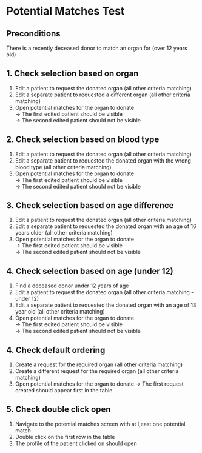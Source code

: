 # Potential Matches Test

## Preconditions
There is a recently deceased donor to match an organ for (over 12 years old)

## 1. Check selection based on organ
1. Edit a patient to request the donated organ (all other criteria matching)
2. Edit a separate patient to requested a different organ (all other criteria matching)
3. Open potential matches for the organ to donate  
-> The first edited patient should be visible  
-> The second edited patient should not be visible

## 2. Check selection based on blood type
1. Edit a patient to request the donated organ (all other criteria matching)
2. Edit a separate patient to requested the donated organ with the wrong blood type (all other criteria matching)
3. Open potential matches for the organ to donate  
-> The first edited patient should be visible  
-> The second edited patient should not be visible

## 3. Check selection based on age difference
1. Edit a patient to request the donated organ (all other criteria matching)
2. Edit a separate patient to requested the donated organ with an age of 16 years older (all other criteria matching)
3. Open potential matches for the organ to donate  
-> The first edited patient should be visible  
-> The second edited patient should not be visible

## 4. Check selection based on age (under 12)
1. Find a deceased donor under 12 years of age
2. Edit a patient to request the donated organ (all other criteria matching - under 12)
3. Edit a separate patient to requested the donated organ with an age of 13 year old (all other criteria matching)
4. Open potential matches for the organ to donate  
-> The first edited patient should be visible  
-> The second edited patient should not be visible

## 4. Check default ordering
1. Create a request for the required organ (all other criteria matching)
2. Create a different request for the required organ (all other criteria matching)
3. Open potential matches for the organ to donate
-> The first request created should appear first in the table

## 5. Check double click open
1. Navigate to the potential matches screen with at l;east one potential match
2. Double click on the first row in the table
3. The profile of the patient clicked on should open